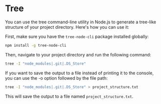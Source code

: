 # Tree

You can use the tree command-line utility in Node.js to generate a tree-like structure of your project directory. Here's
how you can use it:

First, make sure you have the `tree-node-cli` package installed globally:

```bash
npm install -g tree-node-cli
```

Then, navigate to your project directory and run the following command:

```bash
tree -I "node_modules|.git|.DS_Store"
```

If you want to save the output to a file instead of printing it to the console, you can use the -o option followed by
the file path:

```bash
tree -I "node_modules|.git|.DS_Store" > project_structure.txt
```

This will save the output to a file named `project_structure.txt`.
